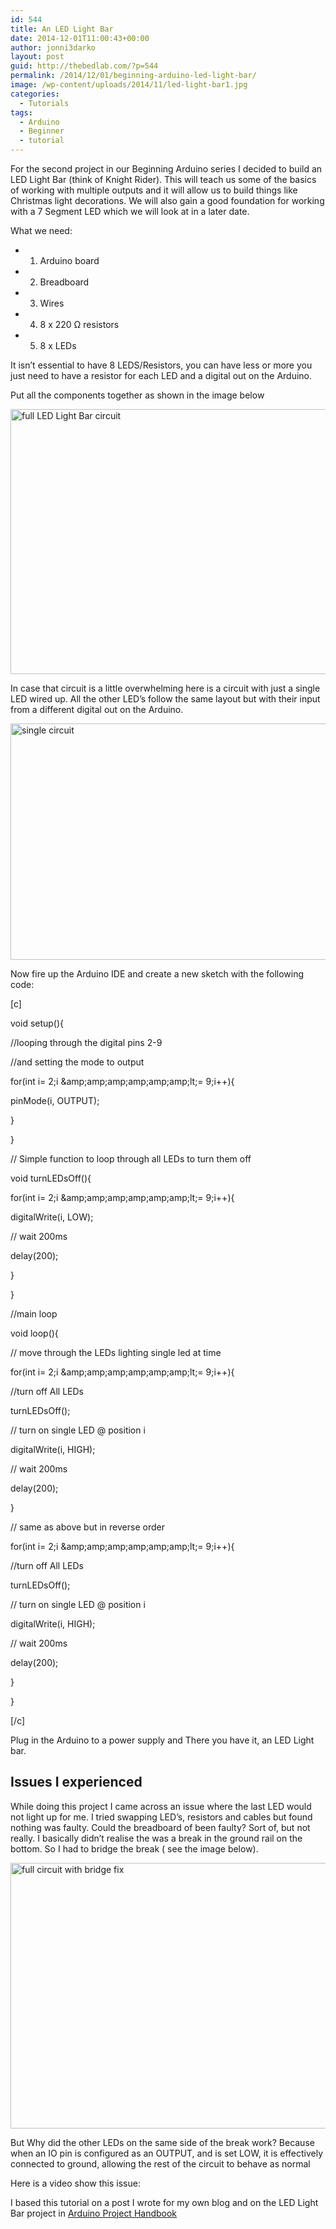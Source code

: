 ```yaml
---
id: 544
title: An LED Light Bar
date: 2014-12-01T11:00:43+00:00
author: jonni3darko
layout: post
guid: http://thebedlab.com/?p=544
permalink: /2014/12/01/beginning-arduino-led-light-bar/
image: /wp-content/uploads/2014/11/led-light-bar1.jpg
categories:
  - Tutorials
tags:
  - Arduino
  - Beginner
  - tutorial
---
```

For the second project in our Beginning Arduino series I decided to build an LED Light Bar (think of Knight Rider). This will teach us some of the basics of working with multiple outputs and it will allow us to build things like Christmas light decorations. We will also gain a good foundation for working with a 7 Segment LED which we will look at in a later date.

What we need:

  * 1. Arduino board
  * 2. Breadboard
  * 3. Wires
  * 4. 8 x 220 Ω resistors
  * 5. 8 x LEDs

It isn&#8217;t essential to have 8 LEDS/Resistors, you can have less or more you just need to have a resistor for each LED and a digital out on the Arduino.

Put all the components together as shown in the image below
  
[<img src="http://thebedlab.com/wp-content/uploads/2014/11/full-circuit-1024x621.png" alt="full LED Light Bar circuit" width="700" height="424" class="alignleft size-large wp-image-561" />](http://localhost/wp-content/uploads/2014/11/full-circuit1.png)

In case that circuit is a little overwhelming here is a circuit with just a single LED wired up. All the other LED&#8217;s follow the same layout but with their input from a different digital out on the Arduino.
  
[<img src="http://thebedlab.com/wp-content/uploads/2014/11/single-circuit-1024x553.png" alt="single circuit" width="700" height="378" class="alignleft size-large wp-image-562" />](http://localhost/wp-content/uploads/2014/11/single-circuit1.png)



Now fire up the Arduino IDE and create a new sketch with the following code:

[c]
  
void setup(){
      
//looping through the digital pins 2-9
      
//and setting the mode to output
      
for(int i= 2;i &amp;amp;amp;amp;amp;amp;amp;lt;= 9;i++){
          
pinMode(i, OUTPUT);
      
}
  
}
  
// Simple function to loop through all LEDs to turn them off
  
void turnLEDsOff(){
      
for(int i= 2;i &amp;amp;amp;amp;amp;amp;amp;lt;= 9;i++){
          
digitalWrite(i, LOW);
          
// wait 200ms
          
delay(200);
      
}
  
}

//main loop
  
void loop(){
      
// move through the LEDs lighting single led at time
      
for(int i= 2;i &amp;amp;amp;amp;amp;amp;amp;lt;= 9;i++){
          
//turn off All LEDs
          
turnLEDsOff();
          
// turn on single LED @ position i
          
digitalWrite(i, HIGH);
          
// wait 200ms
          
delay(200);
      
}
      
// same as above but in reverse order
      
for(int i= 2;i &amp;amp;amp;amp;amp;amp;amp;lt;= 9;i++){
          
//turn off All LEDs
          
turnLEDsOff();
          
// turn on single LED @ position i
          
digitalWrite(i, HIGH);
          
// wait 200ms
          
delay(200);
      
}
  
}
  
[/c]

Plug in the Arduino to a power supply and There you have it, an LED Light bar.

## Issues I experienced

While doing this project I came across an issue where the last LED would not light up for me. I tried swapping LED&#8217;s, resistors and cables but found nothing was faulty. Could the breadboard of been faulty? Sort of, but not really. I basically didn&#8217;t realise the was a break in the ground rail on the bottom. So I had to bridge the break ( see the image below).

[<img src="http://thebedlab.com/wp-content/uploads/2014/11/full-circuit-fix-1024x623.png" alt="full circuit with bridge fix" width="700" height="425" class="alignleft size-large wp-image-565" />](http://localhost/wp-content/uploads/2014/11/full-circuit-fix1.png)

But Why did the other LEDs on the same side of the break work? Because when an IO pin is configured as an OUTPUT, and is set LOW, it is effectively connected to ground, allowing the rest of the circuit to behave as normal

Here is a video show this issue:



I based this tutorial on a post I wrote for my own blog and on the LED Light Bar project in [Arduino Project Handbook](http://www.amazon.com/Arduino-Project-Handbook-Complete-Creating/dp/0992952603 "Arduino Project Handbook")